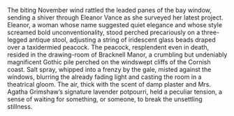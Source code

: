 The biting November wind rattled the leaded panes of the bay window, sending a shiver through Eleanor Vance as she surveyed her latest project.  Eleanor, a woman whose name suggested quiet elegance and whose style screamed bold unconventionality, stood perched precariously on a three-legged antique stool, adjusting a string of iridescent glass beads draped over a taxidermied peacock.  The peacock, resplendent even in death, resided in the drawing-room of Bracknell Manor, a crumbling but undeniably magnificent Gothic pile perched on the windswept cliffs of the Cornish coast.  Salt spray, whipped into a frenzy by the gale, misted against the windows, blurring the already fading light and casting the room in a theatrical gloom.  The air, thick with the scent of damp plaster and Mrs. Agatha Grimshaw’s signature lavender potpourri, held a peculiar tension, a sense of waiting for something, or someone, to break the unsettling stillness.
